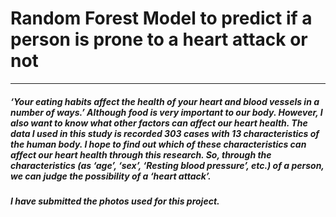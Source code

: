# Random Forest Model to predict if a person is prone to a heart attack or not
---
##### ‘Your eating habits affect the health of your heart and blood vessels in a number of ways.’ Although food is very important to our body. However, I also want to know what other factors can affect our heart health. The data I used in this study is recorded 303 cases with 13 characteristics of the human body. I hope to find out which of these characteristics can affect our heart health through this research. So, through the characteristics (as ‘age’, ‘sex’, ‘Resting blood pressure’, etc.) of a person, we can judge the possibility of a ‘heart attack’.
##### I have submitted the photos used for this project.
